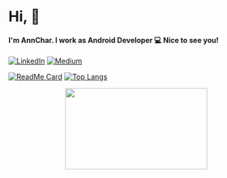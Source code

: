 # Hi, 👋

#### I'm AnnChar. I work as Android Developer 💻 Nice to see you! 


[![LinkedIn](https://img.shields.io/badge/-LinkedIn-0077B5?style=for-the-badge&logo=Linkedin&logoColor=white)](https://www.linkedin.com/in/chanoknadm/)
[![Medium](https://img.shields.io/badge/-Medium-000000?style=for-the-badge&logo=Medium&logoColor=white)](https://medium.com/@annchar)

[![ReadMe Card](https://github-readme-stats.vercel.app/api?username=annchar&show_icons=true&icon_color=000000&hide=commits&include_all_commits=true&count_private=true)](https://github.com/annchar?tab=repositories)
[![Top Langs](https://github-readme-stats.vercel.app/api/top-langs/?username=annchar&layout=compact)](https://github.com/annchar?tab=repositories)

<p align="center">
  <img src="https://media.giphy.com/media/jmYJF3hGctoOI/giphy.gif" width="280" height="160" />
</p>
